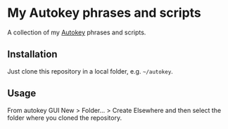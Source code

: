 # My Autokey phrases and scripts

A collection of my [Autokey][1176-0001] phrases and scripts.

[1176-0001]: https://github.com/autokey/autokey

## Installation
Just clone this repository in a local folder, e.g. `~/autokey`.

## Usage
From autokey GUI New > Folder... > Create Elsewhere and then select the folder where you cloned the repository.

<!-- Report:
(2:19:20): [Autokey](!g autokey for linux) => https://github.com/autokey/autokey
(): Processed: 1 links, 0 errors.
-->
